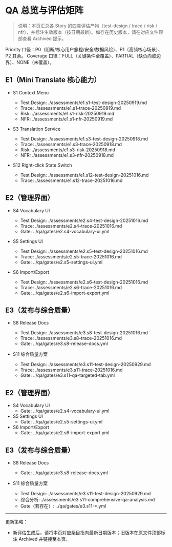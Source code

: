 # QA 总览与评估矩阵

> 说明：本页汇总各 Story 的四类评估产物（test-design / trace / risk / nfr），并标注生效版本（按日期最新）。如存在历史版本，请在对应文件顶部查看 Archived 提示。

Priority 口径：P0（阻断/核心用户旅程/安全/数据风险）、P1（高频核心场景）、P2 其余。
Coverage 口径：FULL（关键条件全覆盖）、PARTIAL（缺负向或边界）、NONE（未覆盖）。

## E1（Mini Translate 核心能力）

- S1 Context Menu
  - Test Design: ./assessments/e1.s1-test-design-20250919.md
  - Trace: ./assessments/e1.s1-trace-20250919.md
  - Risk: ./assessments/e1.s1-risk-20250919.md
  - NFR: ./assessments/e1.s1-nfr-20250919.md

- S3 Translation Service
  - Test Design: ./assessments/e1.s3-test-design-20250918.md
  - Trace: ./assessments/e1.s3-trace-20250918.md
  - Risk: ./assessments/e1.s3-risk-20250918.md
  - NFR: ./assessments/e1.s3-nfr-20250918.md

- S12 Right-click State Switch
  - Test Design: ./assessments/e1.s12-test-design-20251016.md
  - Trace: ./assessments/e1.s12-trace-20251016.md

## E2（管理界面）

- S4 Vocabulary UI
  - Test Design: ./assessments/e2.s4-test-design-20251016.md
  - Trace: ./assessments/e2.s4-trace-20251016.md
  - Gate: ../qa/gates/e2.s4-vocabulary-ui.yml

- S5 Settings UI
  - Test Design: ./assessments/e2.s5-test-design-20251016.md
  - Trace: ./assessments/e2.s5-trace-20251016.md
  - Gate: ../qa/gates/e2.s5-settings-ui.yml

- S6 Import/Export
  - Test Design: ./assessments/e2.s6-test-design-20251016.md
  - Trace: ./assessments/e2.s6-trace-20251016.md
  - Gate: ../qa/gates/e2.s6-import-export.yml

## E3（发布与综合质量）

- S8 Release Docs
  - Test Design: ./assessments/e3.s8-test-design-20251016.md
  - Trace: ./assessments/e3.s8-trace-20251016.md
  - Gate: ../qa/gates/e3.s8-release-docs.yml

- S11 综合质量方案
  - Test Design: ./assessments/e3.s11-test-design-20250929.md
  - Trace: ./assessments/e3.s11-trace-20251016.md
  - Gate: ../qa/gates/e3.s11-qa-targeted-tab.yml

## E2（管理界面）

- S4 Vocabulary UI
  - Gate: ../qa/gates/e2.s4-vocabulary-ui.yml
- S5 Settings UI
  - Gate: ../qa/gates/e2.s5-settings-ui.yml
- S6 Import/Export
  - Gate: ../qa/gates/e2.s6-import-export.yml

## E3（发布与综合质量）

- S8 Release Docs
  - Gate: ../qa/gates/e3.s8-release-docs.yml

- S11 综合质量方案
  - Test Design: ./assessments/e3.s11-test-design-20250929.md
  - 综合分析: ./assessments/e3.s11-comprehensive-qa-analysis.md
  - Gate（若存在）: ../qa/gates/e3.s11-*.yml

---

更新策略：
- 新评估生成后，请将本页对应条目指向最新日期版本；旧版本在原文件顶部标注 Archived 并链接至本页。

